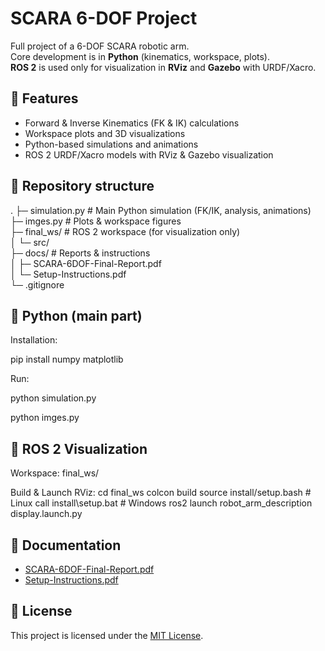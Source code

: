 # SCARA 6-DOF Project

Full project of a 6-DOF SCARA robotic arm.  
Core development is in **Python** (kinematics, workspace, plots).  
**ROS 2** is used only for visualization in **RViz** and **Gazebo** with URDF/Xacro.

## 🚀 Features
- Forward & Inverse Kinematics (FK & IK) calculations
- Workspace plots and 3D visualizations
- Python-based simulations and animations
- ROS 2 URDF/Xacro models with RViz & Gazebo visualization

## 📂 Repository structure
.
├─ simulation.py          # Main Python simulation (FK/IK, analysis, animations)  
├─ imges.py               # Plots & workspace figures  
├─ final_ws/              # ROS 2 workspace (for visualization only)  
│  └─ src/  
├─ docs/                  # Reports & instructions  
│   ├─ SCARA-6DOF-Final-Report.pdf  
│   └─ Setup-Instructions.pdf  
└─ .gitignore  



## 🐍 Python (main part)
Installation:

  pip install numpy matplotlib

Run:

  python simulation.py
  
  python imges.py

## 🤖 ROS 2 Visualization
Workspace: final_ws/

Build & Launch RViz:
cd final_ws
colcon build
source install/setup.bash   # Linux
call install\setup.bat      # Windows
ros2 launch robot_arm_description display.launch.py

## 📄 Documentation
- [SCARA-6DOF-Final-Report.pdf](docs/SCARA-6DOF-Final-Report.pdf)  
- [Setup-Instructions.pdf](docs/Setup-Instructions.pdf)

## 📜 License
This project is licensed under the [MIT License](LICENSE).
